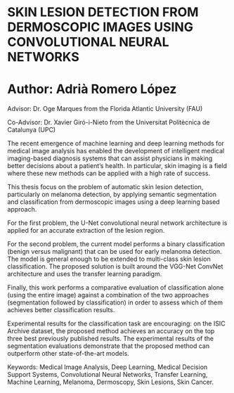 # SKIN LESION DETECTION FROM DERMOSCOPIC IMAGES USING CONVOLUTIONAL NEURAL NETWORKS

# Author: Adrià Romero López
Advisor: Dr. Oge Marques from the Florida Atlantic University (FAU)

Co-Advisor: Dr. Xavier Giró-i-Nieto from the Universitat Politècnica de Catalunya (UPC)

The recent emergence of machine learning and deep learning methods for medical image analysis has enabled the development of intelligent medical imaging-based diagnosis systems that can assist physicians in making better decisions about a patient’s health. In particular, skin imaging is a field where these new methods can be applied with a high rate of success. 

This thesis focus on the problem of automatic skin lesion detection,  particularly on melanoma detection, by applying semantic segmentation and classification from dermoscopic images using a deep learning based approach. 

For the first problem, the U-Net convolutional neural network architecture is applied for an accurate extraction of the lesion region. 

For the second problem, the current model performs a binary classification (benign versus malignant) that can be used for early melanoma detection. The model is general enough to be extended to multi-class skin lesion classification. The proposed solution is built around the VGG-Net ConvNet architecture and uses the transfer learning paradigm. 

Finally, this work performs a comparative evaluation of classification  alone (using the entire image) against a combination of the two approaches (segmentation followed by classification) in order to assess which of them achieves better classification results.

Experimental results for the classification task are encouraging: on the ISIC Archive dataset, the proposed method achieves an accuracy on the top three best previously published results. The experimental results of the segmentation evaluations demonstrate that the proposed method can outperform other state-of-the-art models.


Keywords: Medical Image Analysis, Deep Learning, Medical Decision Support Systems, Convolutional Neural Networks, Transfer Learning, Machine Learning, Melanoma, Dermoscopy, Skin Lesions, Skin Cancer.
